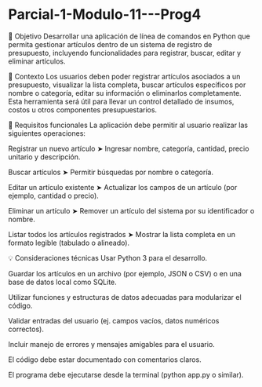 # Parcial-1-Modulo-11---Prog4

🎯 Objetivo
Desarrollar una aplicación de línea de comandos en Python que permita gestionar artículos dentro de un sistema de registro de presupuesto, incluyendo funcionalidades para registrar, buscar, editar y eliminar artículos.

📝 Contexto
Los usuarios deben poder registrar artículos asociados a un presupuesto, visualizar la lista completa, buscar artículos específicos por nombre o categoría, editar su información o eliminarlos completamente. Esta herramienta será útil para llevar un control detallado de insumos, costos u otros componentes presupuestarios.

📌 Requisitos funcionales
La aplicación debe permitir al usuario realizar las siguientes operaciones:

Registrar un nuevo artículo
➤ Ingresar nombre, categoría, cantidad, precio unitario y descripción.

Buscar artículos
➤ Permitir búsquedas por nombre o categoría.

Editar un artículo existente
➤ Actualizar los campos de un artículo (por ejemplo, cantidad o precio).

Eliminar un artículo
➤ Remover un artículo del sistema por su identificador o nombre.

Listar todos los artículos registrados
➤ Mostrar la lista completa en un formato legible (tabulado o alineado).

💡 Consideraciones técnicas
Usar Python 3 para el desarrollo.

Guardar los artículos en un archivo (por ejemplo, JSON o CSV) o en una base de datos local como SQLite.

Utilizar funciones y estructuras de datos adecuadas para modularizar el código.

Validar entradas del usuario (ej. campos vacíos, datos numéricos correctos).

Incluir manejo de errores y mensajes amigables para el usuario.

El código debe estar documentado con comentarios claros.

El programa debe ejecutarse desde la terminal (python app.py o similar).
